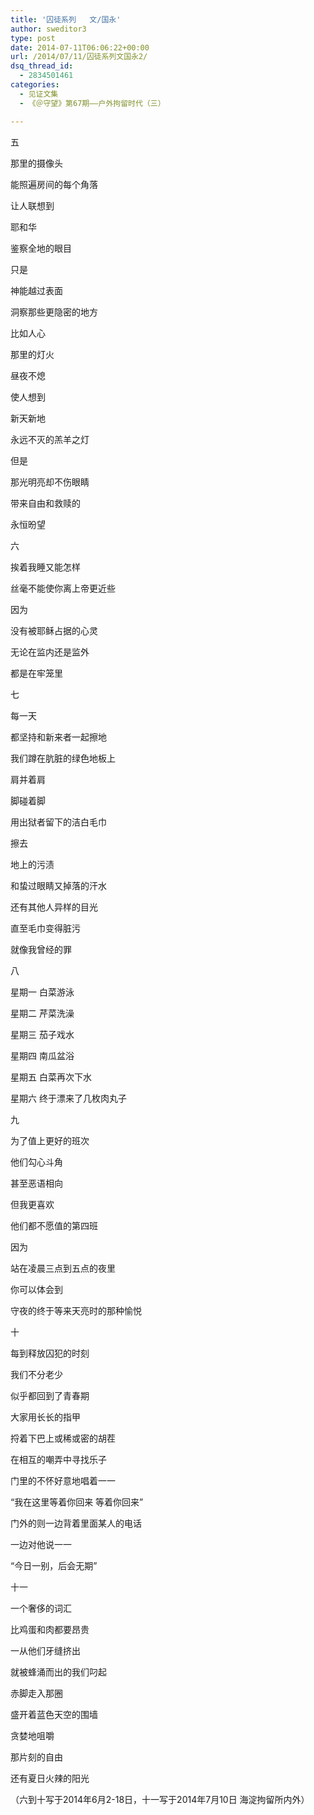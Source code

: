 ```yaml
---
title: '囚徒系列   文/国永'
author: sweditor3
type: post
date: 2014-07-11T06:06:22+00:00
url: /2014/07/11/囚徒系列文国永2/
dsq_thread_id:
  - 2834501461
categories:
  - 见证文集
  - 《＠守望》第67期——户外拘留时代（三）

---
```

五

那里的摄像头
  
能照遍房间的每个角落
  
让人联想到
  
耶和华
  
鉴察全地的眼目
  
只是
  
神能越过表面
  
洞察那些更隐密的地方
  
比如人心

那里的灯火
  
昼夜不熄
  
使人想到
  
新天新地
  
永远不灭的羔羊之灯
  
但是
  
那光明亮却不伤眼睛
  
带来自由和救赎的
  
永恒昐望

六

挨着我睡又能怎样
  
丝毫不能使你离上帝更近些
  
因为
  
没有被耶稣占据的心灵
  
无论在监内还是监外
  
都是在牢笼里

七

每一天
  
都坚持和新来者一起擦地
  
我们蹲在肮脏的绿色地板上
  
肩并着肩
  
脚碰着脚
  
用出狱者留下的洁白毛巾
  
擦去
  
地上的污渍
  
和蛰过眼睛又掉落的汗水
  
还有其他人异样的目光
  
直至毛巾变得脏污
  
就像我曾经的罪

八

星期一 白菜游泳
  
星期二 芹菜洗澡
  
星期三 茄子戏水
  
星期四 南瓜盆浴
  
星期五 白菜再次下水
  
星期六 终于漂来了几枚肉丸子

九

为了值上更好的班次
  
他们勾心斗角
  
甚至恶语相向
  
但我更喜欢
  
他们都不愿值的第四班
  
因为
  
站在凌晨三点到五点的夜里
  
你可以体会到
  
守夜的终于等来天亮时的那种愉悦

十

每到释放囚犯的时刻
  
我们不分老少
  
似乎都回到了青春期
  
大家用长长的指甲
  
捋着下巴上或稀或密的胡茬
  
在相互的嘲弄中寻找乐子
  
门里的不怀好意地唱着一一
  
“我在这里等着你回来 等着你回来”
  
门外的则一边背着里面某人的电话
  
一边对他说一一
  
“今日一别，后会无期”

十一

一个奢侈的词汇
  
比鸡蛋和肉都要昂贵
  
一从他们牙缝挤出
  
就被蜂涌而出的我们叼起
  
赤脚走入那圈
  
盛开着蓝色天空的围墙
  
贪婪地咀嚼
  
那片刻的自由
  
还有夏日火辣的阳光

（六到十写于2014年6月2-18日，十一写于2014年7月10日 海淀拘留所内外）

&nbsp;

&nbsp;